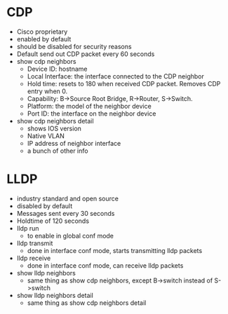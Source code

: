 # CDP
- Cisco proprietary
- enabled by default
- should be disabled for security reasons
- Default send out CDP packet every 60 seconds
- show cdp neighbors
	- Device ID: hostname
	- Local Interface: the interface connected to the CDP neighbor
	- Hold time: resets to 180 when received CDP packet. Removes CDP entry when 0.
	- Capability: B->Source Root Bridge, R->Router, S->Switch.
	- Platform: the model of the neighbor device
	- Port ID: the interface on the neighbor device
- show cdp neighbors detail
	- shows IOS version
	- Native VLAN
	- IP address of neighbor interface
	- a bunch of other info

# LLDP
- industry standard and open source
- disabled by default
- Messages sent every 30 seconds
- Holdtime of 120 seconds
- lldp run
	- to enable in global conf mode
- lldp transmit
	- done in interface conf mode, starts transmitting lldp packets
- lldp receive
	- done in interface conf mode, can receive lldp packets
- show lldp neighbors
	- same thing as show cdp neighbors, except B->switch instead of S->switch
- show lldp neighbors detail
	- same thing as show cdp neighbors detail